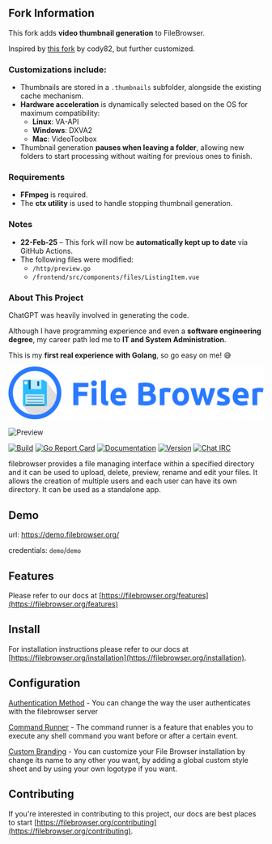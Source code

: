 <h2>Fork Information</h2>

<p>This fork adds <strong>video thumbnail generation</strong> to FileBrowser.</p>

<p>Inspired by <a href="https://github.com/cody82/filebrowser/tree/videopreview">this fork</a> by cody82, but further customized.</p>

<h3>Customizations include:</h3>
<ul>
  <li>Thumbnails are stored in a <code>.thumbnails</code> subfolder, alongside the existing cache mechanism.</li>
  <li><strong>Hardware acceleration</strong> is dynamically selected based on the OS for maximum compatibility:
    <ul>
      <li><strong>Linux</strong>: VA-API</li>
      <li><strong>Windows</strong>: DXVA2</li>
      <li><strong>Mac</strong>: VideoToolbox</li>
    </ul>
  </li>
  <li>Thumbnail generation <strong>pauses when leaving a folder</strong>, allowing new folders to start processing without waiting for previous ones to finish.</li>
</ul>

<h3>Requirements</h3>
<ul>
  <li><strong>FFmpeg</strong> is required.</li>
  <li>The <strong>ctx utility</strong> is used to handle stopping thumbnail generation.</li>
</ul>

<h3>Notes</h3>
<ul>
  <li><strong>22-Feb-25</strong> – This fork will now be <strong>automatically kept up to date</strong> via GitHub Actions.</li>
  <li>The following files were modified:
    <ul>
      <li><code>/http/preview.go</code></li>
      <li><code>/frontend/src/components/files/ListingItem.vue</code></li>
    </ul>
  </li>
</ul>

<h3>About This Project</h3>
<p>ChatGPT was heavily involved in generating the code.</p>
<p>Although I have programming experience and even a <strong>software engineering degree</strong>, my career path led me to <strong>IT and System Administration</strong>.</p>
<p>This is my <strong>first real experience with Golang</strong>, so go easy on me! 😅</p>


<p align="center">
  <img src="https://raw.githubusercontent.com/filebrowser/logo/master/banner.png" width="550"/>
</p>

![Preview](https://user-images.githubusercontent.com/5447088/50716739-ebd26700-107a-11e9-9817-14230c53efd2.gif)

[![Build](https://github.com/filebrowser/filebrowser/actions/workflows/main.yaml/badge.svg)](https://github.com/filebrowser/filebrowser/actions/workflows/main.yaml)
[![Go Report Card](https://goreportcard.com/badge/github.com/filebrowser/filebrowser?style=flat-square)](https://goreportcard.com/report/github.com/filebrowser/filebrowser)
[![Documentation](https://img.shields.io/badge/godoc-reference-blue.svg?style=flat-square)](http://godoc.org/github.com/filebrowser/filebrowser)
[![Version](https://img.shields.io/github/release/filebrowser/filebrowser.svg?style=flat-square)](https://github.com/filebrowser/filebrowser/releases/latest)
[![Chat IRC](https://img.shields.io/badge/freenode-%23filebrowser-blue.svg?style=flat-square)](http://webchat.freenode.net/?channels=%23filebrowser)

filebrowser provides a file managing interface within a specified directory and it can be used to upload, delete, preview, rename and edit your files. It allows the creation of multiple users and each user can have its own directory. It can be used as a standalone app.

## Demo

url: https://demo.filebrowser.org/

credentials: `demo`/`demo`

## Features

Please refer to our docs at [https://filebrowser.org/features](https://filebrowser.org/features)

## Install

For installation instructions please refer to our docs at [https://filebrowser.org/installation](https://filebrowser.org/installation).

## Configuration

[Authentication Method](https://filebrowser.org/configuration/authentication-method) - You can change the way the user authenticates with the filebrowser server

[Command Runner](https://filebrowser.org/configuration/command-runner) - The command runner is a feature that enables you to execute any shell command you want before or after a certain event.

[Custom Branding](https://filebrowser.org/configuration/custom-branding) - You can customize your File Browser installation by change its name to any other you want, by adding a global custom style sheet and by using your own logotype if you want.

## Contributing

If you're interested in contributing to this project, our docs are best places to start [https://filebrowser.org/contributing](https://filebrowser.org/contributing).
